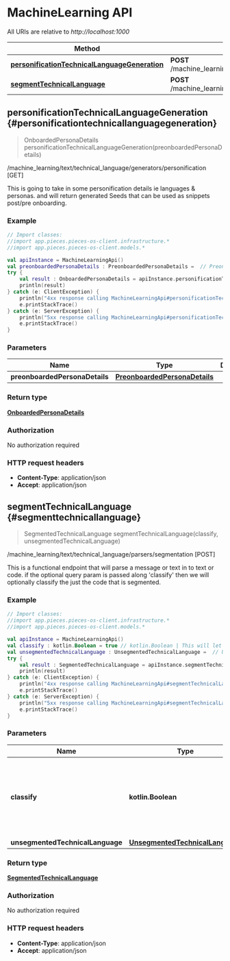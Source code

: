 # MachineLearning API

All URIs are relative to *http://localhost:1000*

Method | HTTP request
------------- | -------------
[**personificationTechnicalLanguageGeneration**](#personificationtechnicallanguagegeneration) | **POST** /machine_learning/text/technical_language/generators/personification
[**segmentTechnicalLanguage**](#segmenttechnicallanguage) | **POST** /machine_learning/text/technical_language/parsers/segmentation


## **personificationTechnicalLanguageGeneration** {#personificationtechnicallanguagegeneration}
> OnboardedPersonaDetails personificationTechnicalLanguageGeneration(preonboardedPersonaDetails)

/machine_learning/text/technical_language/generators/personification [GET]

This is going to take in some personification details ie languages &amp; personas.  and will return generated Seeds that can be used as snippets post/pre onboarding.

### Example
```kotlin
// Import classes:
//import app.pieces.pieces-os-client.infrastructure.*
//import app.pieces.pieces-os-client.models.*

val apiInstance = MachineLearningApi()
val preonboardedPersonaDetails : PreonboardedPersonaDetails =  // PreonboardedPersonaDetails | 
try {
    val result : OnboardedPersonaDetails = apiInstance.personificationTechnicalLanguageGeneration(preonboardedPersonaDetails)
    println(result)
} catch (e: ClientException) {
    println("4xx response calling MachineLearningApi#personificationTechnicalLanguageGeneration")
    e.printStackTrace()
} catch (e: ServerException) {
    println("5xx response calling MachineLearningApi#personificationTechnicalLanguageGeneration")
    e.printStackTrace()
}
```

### Parameters

Name | Type | Description  | Notes
------------- | ------------- | ------------- | -------------
 **preonboardedPersonaDetails** | [**PreonboardedPersonaDetails**](../models/PreonboardedPersonaDetails)|  | [optional]

### Return type

[**OnboardedPersonaDetails**](../models/OnboardedPersonaDetails)

### Authorization

No authorization required

### HTTP request headers

 - **Content-Type**: application/json
 - **Accept**: application/json

## **segmentTechnicalLanguage** {#segmenttechnicallanguage}
> SegmentedTechnicalLanguage segmentTechnicalLanguage(classify, unsegmentedTechnicalLanguage)

/machine_learning/text/technical_language/parsers/segmentation [POST]

This is a functional endpoint that will parse a message or text in to text or code.  if the optional query param is passed along &#39;classify&#39; then we will optionally classify the just the code that is segmented.

### Example
```kotlin
// Import classes:
//import app.pieces.pieces-os-client.infrastructure.*
//import app.pieces.pieces-os-client.models.*

val apiInstance = MachineLearningApi()
val classify : kotlin.Boolean = true // kotlin.Boolean | This will let us know if you want us to classifiy your code, this is default to false.
val unsegmentedTechnicalLanguage : UnsegmentedTechnicalLanguage =  // UnsegmentedTechnicalLanguage | 
try {
    val result : SegmentedTechnicalLanguage = apiInstance.segmentTechnicalLanguage(classify, unsegmentedTechnicalLanguage)
    println(result)
} catch (e: ClientException) {
    println("4xx response calling MachineLearningApi#segmentTechnicalLanguage")
    e.printStackTrace()
} catch (e: ServerException) {
    println("5xx response calling MachineLearningApi#segmentTechnicalLanguage")
    e.printStackTrace()
}
```

### Parameters

Name | Type | Description  | Notes
------------- | ------------- | ------------- | -------------
 **classify** | **kotlin.Boolean**| This will let us know if you want us to classifiy your code, this is default to false. | [optional]
 **unsegmentedTechnicalLanguage** | [**UnsegmentedTechnicalLanguage**](../models/UnsegmentedTechnicalLanguage)|  | [optional]

### Return type

[**SegmentedTechnicalLanguage**](../models/SegmentedTechnicalLanguage)

### Authorization

No authorization required

### HTTP request headers

 - **Content-Type**: application/json
 - **Accept**: application/json

